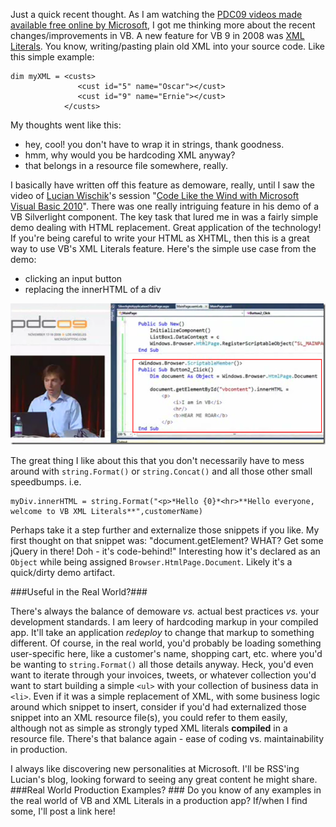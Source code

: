 <!--{Title:"XML Literals in VB – Real World Usefulness?", PublishedOn:"2009-11-28T20:32:11", Intro:"Just a quick recent thought. As I am watching the PDC09 videos made available free online by Microso"} -->

Just a quick recent thought. As I am watching the [PDC09 videos made available free online by Microsoft](http://microsoftpdc.com/Videos), I got me thinking more about the recent changes/improvements in VB. A new feature for VB 9 in 2008 was [XML Literals](http://msdn.microsoft.com/en-us/library/bb384629.aspx). You know, writing/pasting plain old XML into your source code.  Like this simple example:

    dim myXML = <custs>                
                   <cust id="5" name="Oscar"></cust>
                   <cust id="9" name="Ernie"></cust> 
                </custs>
    
My thoughts went like this:

* hey, cool! you don't have to wrap it in strings, thank goodness. 
* hmm, why would you be hardcoding XML anyway? 
* that belongs in a resource file somewhere, really. 

I basically have written off this feature as demoware, really, until I saw the video of [Lucian Wischik](http://blogs.msdn.com/lucian/)'s session "[Code Like the Wind with Microsoft Visual Basic 2010](http://microsoftpdc.com/Sessions/FT32)". There was one really intriguing feature in his demo of a VB Silverlight component. 
The key task that lured me in was a fairly simple demo dealing with HTML replacement. Great application of the technology! If you're being careful to write your HTML as XHTML, then this is a great way to use VB's XML Literals feature. Here's the simple use case from the demo:

* clicking an input button 
* replacing the innerHTML of a div 

![LucianInnerHTML_3.png](img/LucianInnerHTML_3.png)

The great thing I like about this that you don't necessarily have to mess around with `string.Format()` or `string.Concat()` and all those other small speedbumps. i.e.

    myDiv.innerHTML = string.Format("<p>*Hello {0}*<hr>**Hello everyone, welcome to VB XML Literals**",customerName)

Perhaps take it a step further and externalize those snippets if you like. My first thought on that snippet was: "document.getElement? WHAT? Get some jQuery in there! Doh - it's code-behind!" Interesting how it's declared as an `Object` while being assigned `Browser.HtmlPage.Document`. Likely it's a quick/dirty demo artifact.

###Useful in the Real World?###

There's always the balance of demoware *vs.* actual best practices *vs.* your development standards. I am leery of hardcoding markup in your compiled app. It'll take an application *redeploy* to change that markup to something different. 
Of course, in the real world, you'd probably be loading something user-specific here, like a customer's name, shopping cart, etc. where you'd be wanting to `string.Format()` all those details anyway. Heck, you'd even want to iterate through your invoices, tweets, or whatever collection you'd want to start building a simple `<ul>` with your collection of business data in `<li>`. 
Even if it was a simple replacement of XML, with some business logic around which snippet to insert, consider if you'd had externalized those snippet into an XML resource file(s), you could refer to them easily, although not as simple as strongly typed XML literals **compiled** in a resource file. There's that balance again - ease of coding vs. maintainability in production.
 
I always like discovering new personalities at Microsoft. I'll be RSS'ing Lucian's blog, looking forward to seeing any great content he might share. 
###Real World Production Examples? ###
Do you know of any examples in the real world of VB and XML Literals in a production app? If/when I find some, I'll post a link here!
